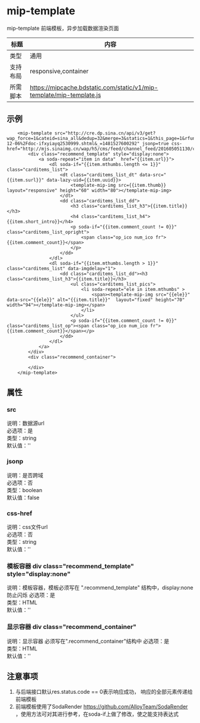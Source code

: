 # mip-template

mip-template 前端模板，异步加载数据渲染页面

标题|内容
----|----
类型|通用
支持布局|responsive,container
所需脚本|https://mipcache.bdstatic.com/static/v1/mip-template/mip-template.js

## 示例


```
	<mip-template src="http://cre.dp.sina.cn/api/v3/get?wap_force=1&cateid=sina_all&dedup=32&merge=3&statics=1&this_page=1&rfunc=105&cre=weibofsx&mod=r&length=17&pageurl=http%3A%2F%2Fent.sina.com.cn%2Fm%2Fc%2F2016-12-06%2Fdoc-ifxyiayq2530999.shtml&_=1481527600292" jsonp=true css-href="http://mjs.sinaimg.cn/wap/h5/cms/feed/channel_feed/201605051130/css/style.min.css">
		<div class="recommend_template" style="display:none">  
			<a soda-repeat="item in data"  href="{{item.url}}">  
				<dl soda-if="{{item.mthumbs.length <= 1}}" class="carditems_list">  
					<dt class="carditems_list_dt" data-src="{{item.surl}}" data-lazy-uid={{item.uuid}}>  
						<template-mip-img src={{item.thumb}} layout="responsive" height="60" width="80"></template-mip-img>
					</dt>  
					<dd class="carditems_list_dd">  
						<h3 class="carditems_list_h3">{{item.title}}</h3>  
						<h4 class="carditems_list_h4">{{item.short_intro}}</h4>  
						<p soda-if="{{item.comment_count != 0}}" class="carditems_list_opright">			
							<span class="op_ico num_ico fr">{{item.comment_count}}</span>		
						</p>
					</dd>  
				</dl>  
				<dl soda-if="{{item.mthumbs.length > 1}}" class="carditems_list" data-imgdelay="1">
					<dd class="carditems_list_dd"><h3 class="carditems_list_h3">{{item.title}}</h3>
						<ul class="carditems_list_pics">
							<li soda-repeat="ele in item.mthumbs" >  
								<span><template-mip-img src="{{ele}}" data-src="{{ele}}" alt="{{item.title}}"  layout="fixed" height="70" width="94"></template-mip-img></span>  
							</li>
						</ul>
						<p soda-if="{{item.comment_count != 0}}" class="carditems_list_op"><span class="op_ico num_ico fr">{{item.comment_count}}</span></p>  
					</dd>
				</dl>				
			</a>  
		</div>
		<div class="recommend_container">

		</div>
	</mip-template>
```

## 属性

### src

说明：数据源url  
必选项：是  
类型：string  
默认值：''  

### jsonp

说明：是否跨域  
必选项：否  
类型：boolean  
默认值：false  

### css-href

说明：css文件url  
必选项：否  
类型：string  
默认值：''

### 模板容器 div class="recommend_template" style="display:none"

说明：模板容器，模板必须写在 ".recommend_template" 结构中，display:none防止闪烁
必选项：是  
类型：HTML  
默认值：'' 

### 显示容器 div class="recommend_container" 

说明：显示容器  必须写在".recommend_container"结构中
必选项：是  
类型：HTML  
默认值：'' 

## 注意事项

1. 与后端接口默认res.status.code == 0表示响应成功， 响应的全部元素传递给前端模板
2. 前端模板使用了SodaRender https://github.com/AlloyTeam/SodaRender ，使用方法可对其进行参考，在soda-if上做了修改，使之能支持表达式